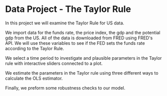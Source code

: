 # Data Project - The Taylor Rule

In this project we will examine the Taylor Rule for US data.

We import data for the funds rate, the price index, the gdp and the potential gdp from the US. All of the data is downloaded from FRED using FRED's API. We will use these variables to see if the FED sets the funds rate according to the Taylor Rule.

We select a time period to investigate and plausible parameters in the Taylor rule with interactive sliders connected to a plot.

We estimate the parameters in the Taylor rule using three different ways to calculate the OLS estimator.

Finally, we preform some robustness checks to our model.
